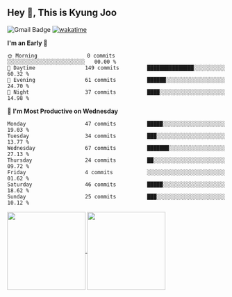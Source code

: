 
## Hey 👋, This is Kyung Joo

![Gmail Badge](https://img.shields.io/badge/Gmail-d14836?style=flat-square&logo=Gmail&logoColor=white&link=mailto:joou3982@gmail.com)
[![wakatime](https://wakatime.com/badge/user/018d1ca9-f45f-41c7-8716-a5f010f313d0.svg)](https://wakatime.com/@018d1ca9-f45f-41c7-8716-a5f010f313d0)




<!--START_SECTION:waka-->

**I'm an Early 🐤** 

```text
🌞 Morning                0 commits           ░░░░░░░░░░░░░░░░░░░░░░░░░   00.00 % 
🌆 Daytime                149 commits         ███████████████░░░░░░░░░░   60.32 % 
🌃 Evening                61 commits          ██████░░░░░░░░░░░░░░░░░░░   24.70 % 
🌙 Night                  37 commits          ████░░░░░░░░░░░░░░░░░░░░░   14.98 % 
```
📅 **I'm Most Productive on Wednesday** 

```text
Monday                   47 commits          █████░░░░░░░░░░░░░░░░░░░░   19.03 % 
Tuesday                  34 commits          ███░░░░░░░░░░░░░░░░░░░░░░   13.77 % 
Wednesday                67 commits          ███████░░░░░░░░░░░░░░░░░░   27.13 % 
Thursday                 24 commits          ██░░░░░░░░░░░░░░░░░░░░░░░   09.72 % 
Friday                   4 commits           ░░░░░░░░░░░░░░░░░░░░░░░░░   01.62 % 
Saturday                 46 commits          █████░░░░░░░░░░░░░░░░░░░░   18.62 % 
Sunday                   25 commits          ███░░░░░░░░░░░░░░░░░░░░░░   10.12 % 
```

<!--END_SECTION:waka-->

<a href="https://github.com/kzoou2/github-readme-stats">
  <img height=180 align="center" src="https://github-readme-stats.vercel.app/api?username=kzoou2&show_icons=true&theme=ayu-mirage" />
</a>
<a href="https://github.com/anuraghazra/convoychat">
  <img height=180 align="center" src="https://github-readme-stats.vercel.app/api/top-langs?username=kzoou2&layout=compact&langs_count=8&card_width=320&theme=ayu-mirage" />
</a>


